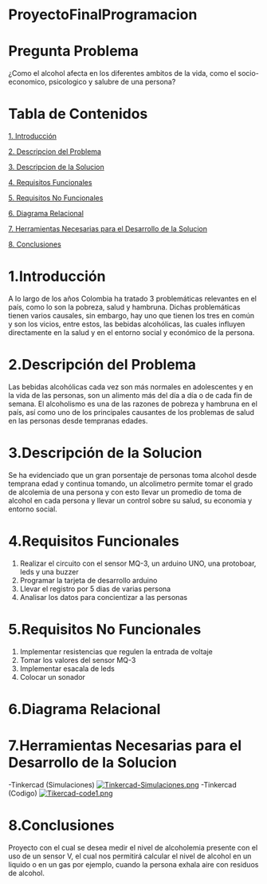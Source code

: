 # ProyectoFinalProgramacion
# Pregunta Problema
¿Como el alcohol afecta en los diferentes ambitos de la vida, como el socio-economico, psicologico y salubre de una persona?
# Tabla de Contenidos
[1. Introducción](#introducción)

[2. Descripcion del Problema](#descripcion-del-problema)

[3. Descripcion de la Solucion](#descripcion-de-la-solucion)

[4. Requisitos Funcionales](#requisitos-funcionales)

[5. Requisitos No Funcionales](#requisitos-no-funcionales)

[6. Diagrama Relacional](#diagrama-relacional)

[7. Herramientas Necesarias para el Desarrollo de la Solucion](#herramientas-necesarias-para-el-desarrollo-de-la-solucion)

[8. Conclusiones](#conclusiones)

# 1.Introducción
A lo largo de los años Colombia ha tratado 3 problemáticas relevantes en el país, como lo son la pobreza, salud y hambruna. Dichas problemáticas tienen varios causales, sin embargo, hay uno que tienen los tres en común y son los vicios, entre estos, las bebidas alcohólicas, las cuales influyen directamente en la salud y en el entorno social y económico de la persona.  
# 2.Descripción del Problema
Las bebidas alcohólicas cada vez son más normales en adolescentes y en la vida de las personas, son un alimento más del día a día o de cada fin de semana. El alcoholismo es una de las razones de pobreza y hambruna en el país, así como uno de los principales causantes de los problemas de salud en las personas desde tempranas edades.
# 3.Descripción de la Solucion
Se ha evidenciado que un gran porsentaje de personas toma alcohol desde temprana edad y continua tomando, un alcolimetro permite tomar el grado de alcolemia de una persona y con esto llevar un promedio de toma de alcohol en cada persona y llevar un control sobre su salud, su economia y entorno social.
# 4.Requisitos Funcionales
1. Realizar el circuito con el sensor MQ-3, un arduino UNO, una protoboar, leds y una buzzer
2. Programar la tarjeta de desarrollo arduino 
3. Llevar el registro por 5 dias de varias persona
4. Analisar los datos para concientizar a las personas
# 5.Requisitos No Funcionales
1. Implementar resistencias que regulen la entrada de voltaje
2. Tomar los valores del sensor MQ-3
3. Implementar esacala de leds 
4. Colocar un sonador

# 6.Diagrama Relacional

# 7.Herramientas Necesarias para el Desarrollo de la Solucion
-Tinkercad (Simulaciones)
[![Tinkercad-Simulaciones.png](https://i.postimg.cc/qRS5N4Rg/Tinkercad-Simulaciones.png)](https://postimg.cc/bD0TMX1j)
-Tinkercad (Codigo)
[![Tikercad-code1.png](https://i.postimg.cc/DzDgg5KM/Tikercad-code1.png)](https://postimg.cc/SX6CQ6R6)


# 8.Conclusiones







Proyecto con el cual se desea medir el nivel de alcoholemia presente con el uso de un sensor V, el cual nos permitirá calcular el nivel de alcohol en un liquido o en un gas por ejemplo, cuando la persona exhala aire con residuos de alcohol.


